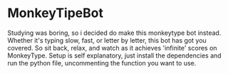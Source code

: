 # MonkeyTipeBot
Studying was boring, so i decided do make this monkeytype bot instead. 
Whether it's typing slow, fast, or letter by letter, this bot has got you covered. So sit back, relax, and watch as it achieves 'infinite' scores on MonkeyType.
Setup is self explanatory, just install the dependencies and run the python file, uncommenting the function you want to use. 
